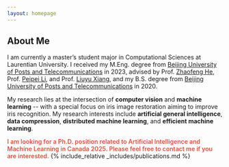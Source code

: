 ```yaml
---
layout: homepage
---
```


## About Me

I am currently a master’s student major in Computational Sciences at Laurentian University. I received my M.Eng. degree from [Beijing University of Posts and Telecommunications](https://www.bupt.edu.cn/) in 2023, advised by Prof. [Zhaofeng He](https://teacher.bupt.edu.cn/hezhaofeng/en/index.htm), Prof. [Peipei Li](https://scholar.google.com/citations?user=A0khpKYAAAAJ&hl=en), and Prof. [Liuyu Xiang](https://teacher.bupt.edu.cn/xiangliuyu/en/index.htm),
and my B.S. degree from [Beijing University of Posts and Telecommunications](https://www.bupt.edu.cn/) in 2020. 

My research lies at the intersection of **computer vision** and **machine learning** -- with a special focus on iris image restoration aiming to improve iris recognition. My research interests include **artificial general intelligence**, **data compression**, **distributed machine learning**, and **efficient machine learning**.

<strong style="color:#e74d3c; font-weight:600"><strong style="color:#e74d3c; font-weight:600"> I am looking for a Ph.D. position related to Artificial Intelligence and Machine Learning in Canada 2025. Please feel free to contact me if you are interested.</strong></strong>
{% include_relative _includes/publications.md %}

<!-- {% include_relative _includes/services.md %} -->
